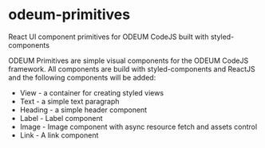 # odeum-primitives

React UI component primitives for ODEUM CodeJS built with styled-components

ODEUM Primitives are simple visual components for the ODEUM CodeJS framework. All components are build with styled-components and ReactJS and the following components will be added:

- View - a container for creating styled views
- Text - a simple text paragraph
- Heading - a simple header component
- Label - Label component
- Image - Image component with async resource fetch and assets control
- Link - A link component

